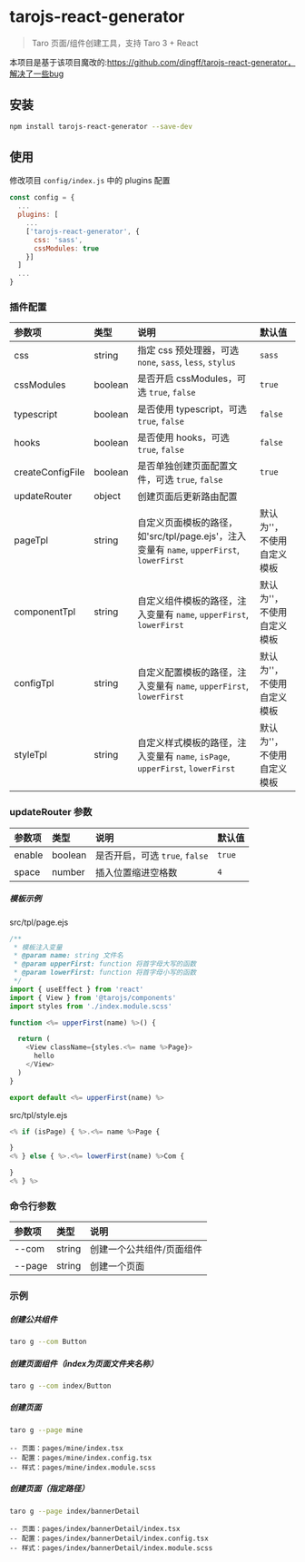 # tarojs-react-generator

> Taro 页面/组件创建工具，支持 Taro 3 + React

本项目是基于该项目魔改的:https://github.com/dingff/tarojs-react-generator，解决了一些bug

## 安装


```bash
npm install tarojs-react-generator --save-dev
```

## 使用


修改项目 `config/index.js` 中的 plugins 配置

```js
const config = {
  ...
  plugins: [
    ...
    ['tarojs-react-generator', {
      css: 'sass',
      cssModules: true
    }]
  ]
  ...
}
```

### 插件配置

| 参数项 | 类型 | 说明 | 默认值 |
| :-----| :---- | :---- | :---- |
| css | string | 指定 css 预处理器，可选 ```none```, ```sass```, ```less```, ```stylus``` | ```sass```|
| cssModules | boolean | 是否开启 cssModules，可选 ```true```, ```false```  | ```true``` |
| typescript | boolean | 是否使用 typescript，可选 ```true```, ```false```  | ```false``` |
| hooks | boolean | 是否使用 hooks，可选 ```true```, ```false```  | ```false``` |
| createConfigFile | boolean | 是否单独创建页面配置文件，可选 ```true```, ```false```  | ```true``` |
| updateRouter | object | 创建页面后更新路由配置 |  |
| pageTpl | string | 自定义页面模板的路径，如'src/tpl/page.ejs'，注入变量有 ```name```, ```upperFirst```, ```lowerFirst``` | 默认为''，不使用自定义模板 |
| componentTpl | string | 自定义组件模板的路径，注入变量有 ```name```, ```upperFirst```, ```lowerFirst``` | 默认为''，不使用自定义模板 |
| configTpl | string | 自定义配置模板的路径，注入变量有 ```name```, ```upperFirst```, ```lowerFirst``` | 默认为''，不使用自定义模板 |
| styleTpl | string | 自定义样式模板的路径，注入变量有 ```name```, ```isPage```, ```upperFirst```, ```lowerFirst``` | 默认为''，不使用自定义模板 |

### updateRouter 参数

| 参数项 | 类型 | 说明 | 默认值 |
| :-----| :---- | :---- | :---- |
| enable | boolean | 是否开启，可选 ```true```, ```false```  | ```true``` |
| space | number | 插入位置缩进空格数 | ```4``` |

##### 模板示例
src/tpl/page.ejs
```js
/**
 * 模板注入变量
 * @param name: string 文件名
 * @param upperFirst: function 将首字母大写的函数
 * @param lowerFirst: function 将首字母小写的函数
 */
import { useEffect } from 'react'
import { View } from '@tarojs/components'
import styles from './index.module.scss'

function <%= upperFirst(name) %>() {

  return (
    <View className={styles.<%= name %>Page}>
      hello
    </View>
  )
}

export default <%= upperFirst(name) %>
```
src/tpl/style.ejs
```js
<% if (isPage) { %>.<%= name %>Page {

}
<% } else { %>.<%= lowerFirst(name) %>Com {

}
<% } %>
```

### 命令行参数

| 参数项 | 类型 | 说明 |
| :-----| :---- | :---- |
| --com | string | 创建一个公共组件/页面组件 |
| --page | string | 创建一个页面 |


### 示例

##### 创建公共组件
```bash
taro g --com Button
```


##### 创建页面组件（index为页面文件夹名称）
```bash
taro g --com index/Button  
```


##### 创建页面
```bash
taro g --page mine
```

```
-- 页面：pages/mine/index.tsx
-- 配置：pages/mine/index.config.tsx
-- 样式：pages/mine/index.module.scss
```



##### 创建页面（指定路径）
```bash
taro g --page index/bannerDetail
```

```
-- 页面：pages/index/bannerDetail/index.tsx
-- 配置：pages/index/bannerDetail/index.config.tsx
-- 样式：pages/index/bannerDetail/index.module.scss
```
